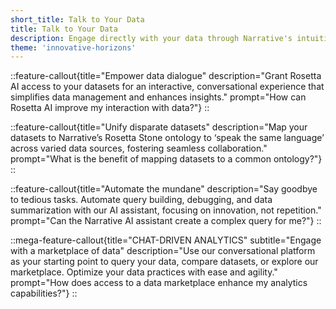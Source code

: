 ```yaml
---
short_title: Talk to Your Data
title: Talk to Your Data
description: Engage directly with your data through Narrative's intuitive chat interface, streamline the data query process, and enhance collaboration.
theme: 'innovative-horizons'
---
```


::feature-callout{title="Empower data dialogue" description="Grant Rosetta AI access to your datasets for an interactive, conversational experience that simplifies data management and enhances insights." prompt="How can Rosetta AI improve my interaction with data?"}
::

::feature-callout{title="Unify disparate datasets" description="Map your datasets to Narrative’s Rosetta Stone ontology to ‘speak the same language’ across varied data sources, fostering seamless collaboration." prompt="What is the benefit of mapping datasets to a common ontology?"}
::

::feature-callout{title="Automate the mundane" description="Say goodbye to tedious tasks. Automate query building, debugging, and data summarization with our AI assistant, focusing on innovation, not repetition." prompt="Can the Narrative AI assistant create a complex query for me?"}
::

::mega-feature-callout{title="CHAT-DRIVEN ANALYTICS" subtitle="Engage with a marketplace of data" description="Use our conversational platform as your starting point to query your data, compare datasets, or explore our marketplace. Optimize your data practices with ease and agility." prompt="How does access to a data marketplace enhance my analytics capabilities?"}
::
